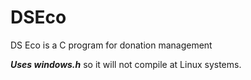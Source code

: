 # DSEco
DS Eco is a C program for donation management

***Uses windows.h*** so it will not compile at Linux systems.
